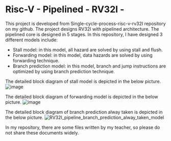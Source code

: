 # Risc-V - Pipelined - RV32I -
This project is developed from Single-cycle-process-risc-v-rv32I repository on my github.
The project designs RV32I with pipelined architecture.
The pipelined core is designed in 5 stages. 
In this repository, I have designed 3 different models include:
  - Stall model: in this model, all hazard are solved by using stall and flush.
  - Forwarding model: in this model, data hazards are solved by using forwarding technique.
  - Branch prediction model: in this model, branch and jump instructions are optimized by using branch prediction technique.
    
The detailed block diagram of stall model is depicted in the below picture.
![image](https://github.com/Stork1323/Risc-V-Pipelined-RV32I-/assets/136346435/7c76f64d-d2dd-4e3c-b103-23eec925b33e)

The detailed block diagram of forwarding model is depicted in the below picture.
![image](https://github.com/Stork1323/Risc-V-Pipelined-RV32I-/assets/136346435/1931168b-d377-4fd8-a6bb-ac441b7074ef)

The detailed block diagram of branch prediction alway taken is depicted in the below picture.
![RV32I_pipeline_branch_prediction_alway_taken_model](https://github.com/Stork1323/Risc-V-Pipelined-RV32I-/assets/136346435/2bb46602-b980-4718-a413-66f96afaf6ca)


In my repository, there are some files written by my teacher, so please do not share these documents widely.
